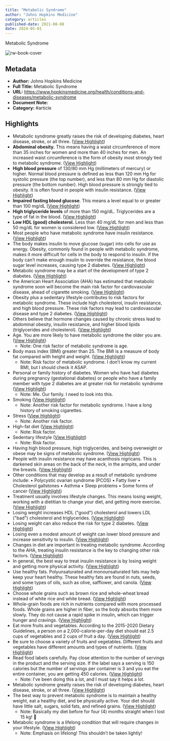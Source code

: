 ```yaml
---
title: "Metabolic Syndrome"
author: "Johns Hopkins Medicine"
category: articles
published-date: 2021-08-08
date: 2024-05-01
---
```

Metabolic Syndrome

![rw-book-cover](https://www.hopkinsmedicine.org/-/media/feature/noimageavailable.ashx)

## Metadata
- **Author:** Johns Hopkins Medicine
- **Full Title:** Metabolic Syndrome
- **URL:** https://www.hopkinsmedicine.org/health/conditions-and-diseases/metabolic-syndrome
- **Document Note:** 
- **Category:** #article

## Highlights
- Metabolic syndrome greatly raises the risk of developing diabetes, heart disease, stroke, or all three. ([View Highlight](https://read.readwise.io/read/01h2avvh7a6esz7xjwqx526ecd))
- **Abdominal obesity.** This means having a waist circumference of more than 35 inches for women and more than 40 inches for men. An increased waist circumference is the form of obesity most strongly tied to metabolic syndrome. ([View Highlight](https://read.readwise.io/read/01h2avw4ysq5d7rdayp0456v45))
- **High blood pressure** of 130/80 mm Hg (millimeters of mercury) or higher. Normal blood pressure is defined as less than 120 mm Hg for systolic pressure (the top number), and less than 80 mm Hg for diastolic pressure (the bottom number). High blood pressure is strongly tied to obesity. It is often found in people with insulin resistance. ([View Highlight](https://read.readwise.io/read/01h2avwnnpz2g3nrn5qvhe048n))
- **Impaired fasting blood glucose**. This means a level equal to or greater than 100 mg/dL ([View Highlight](https://read.readwise.io/read/01h2avwwyz9vd4qtmbw6wnzeqb))
- **High triglyceride levels** of more than 150 mg/dL. Triglycerides are a type of fat in the blood. ([View Highlight](https://read.readwise.io/read/01h2avx3p1nagdagdq7eqqeybk))
- **Low HDL (good) cholesterol.** Less than 40 mg/dL for men and less than 50 mg/dL for women is considered low. ([View Highlight](https://read.readwise.io/read/01h2avxcn8zyejzv4vmja48ttn))
- Most people who have metabolic syndrome have insulin resistance. ([View Highlight](https://read.readwise.io/read/01h2aw1zjzsrgxv1sj9c47d3rb))
- The body makes insulin to move glucose (sugar) into cells for use as energy. Obesity, commonly found in people with metabolic syndrome, makes it more difficult for cells in the body to respond to insulin. If the body can’t make enough insulin to override the resistance, the blood sugar level increases, causing type 2 diabetes. ([View Highlight](https://read.readwise.io/read/01h2aw3gvsbtgn2hq944nsvn8p))
- Metabolic syndrome may be a start of the development of type 2 diabetes. ([View Highlight](https://read.readwise.io/read/01h2aw3qy7n84wc6fpr8s5zrss))
- the American Heart Association (AHA) has estimated that metabolic syndrome soon will become the main risk factor for cardiovascular disease, ahead of cigarette smoking. ([View Highlight](https://read.readwise.io/read/01h2aw5rkdtqjtn76wx1nq93qq))
- Obesity plus a sedentary lifestyle contributes to risk factors for metabolic syndrome. These include high cholesterol, insulin resistance, and high blood pressure. These risk factors may lead to cardiovascular disease and type 2 diabetes. ([View Highlight](https://read.readwise.io/read/01h2aw75hc7v5rjja57vcyp2ha))
- Others believe that hormone changes caused by chronic stress lead to abdominal obesity, insulin resistance, and higher blood lipids (triglycerides and cholesterol). ([View Highlight](https://read.readwise.io/read/01h2aw7vkkp64k49a9qb6kzq0y))
- Age. You are more likely to have metabolic syndrome the older you are. ([View Highlight](https://read.readwise.io/read/01h2aw8zw2jtx3g6agtzh9pten))
    - Note: One risk factor of metabolic syndrome is age.
- Body mass index (BMI) greater than 25. The BMI is a measure of body fat compared with height and weight. ([View Highlight](https://read.readwise.io/read/01h2aw9cp34k82xtdr6yrs81tn))
    - Note: Risk factor of metabolic syndrome. I don’t know my current BMI, but I should check it ASAP.
- Personal or family history of diabetes. Women who have had diabetes during pregnancy (gestational diabetes) or people who have a family member with type 2 diabetes are at greater risk for metabolic syndrome ([View Highlight](https://read.readwise.io/read/01h2awbwdvz5kqgx1m4f84atg9))
    - Note: Me. Our family. I need to look into this.
- Smoking ([View Highlight](https://read.readwise.io/read/01h2awcdrbm43q7m5zc2dp1eja))
    - Note: Another risk factor for metabolic syndrome. I have a long history of smoking cigarettes.
- Stress ([View Highlight](https://read.readwise.io/read/01h2awda52gtxtgqf7g6sberg6))
    - Note: Another risk factor.
- High-fat diet ([View Highlight](https://read.readwise.io/read/01h2awddam7ewpew9pm3ctkgmc))
    - Note: Risk factor.
- Sedentary lifestyle ([View Highlight](https://read.readwise.io/read/01h2awdhcxhw8xedqtdmvkvw7p))
    - Note: Risk factor.
- Having high blood pressure, high triglycerides, and being overweight or obese may be signs of metabolic syndrome. ([View Highlight](https://read.readwise.io/read/01h2awefr4dxp7rgxkad8s6hmj))
- People with insulin resistance may have acanthosis nigricans. This is darkened skin areas on the back of the neck, in the armpits, and under the breasts. ([View Highlight](https://read.readwise.io/read/01h2awgqrnshjweqbze8q91kc3))
- Other conditions that may develop as a result of metabolic syndrome include:
  • Polycystic ovarian syndrome (PCOS)
  • Fatty liver
  • Cholesterol gallstones
  • Asthma
  • Sleep problems
  • Some forms of cancer ([View Highlight](https://read.readwise.io/read/01h2awn0h617q4esa7arws146y))
- Treatment usually involves lifestyle changes. This means losing weight, working with a dietitian to change your diet, and getting more exercise. ([View Highlight](https://read.readwise.io/read/01h2awnr5agt52gp2c90q7sq2r))
- Losing weight increases HDL ("good") cholesterol and lowers LDL ("bad") cholesterol and triglycerides. ([View Highlight](https://read.readwise.io/read/01h2awp0dshfxspmv34ha54p0a))
- Losing weight can also reduce the risk for type 2 diabetes. ([View Highlight](https://read.readwise.io/read/01h2awp2x6n4p0zgw2svdgtht8))
- Losing even a modest amount of weight can lower blood pressure and increase sensitivity to insulin. ([View Highlight](https://read.readwise.io/read/01h2awph66jpyd2yhz76ddqec9))
- Changes in diet are important in treating metabolic syndrome. According to the AHA, treating insulin resistance is the key to changing other risk factors. ([View Highlight](https://read.readwise.io/read/01h2awt9m46hxb5yyp1btm72cv))
- In general, the best way to treat insulin resistance is by losing weight and getting more physical activity. ([View Highlight](https://read.readwise.io/read/01h2awtdnwz4h3j7wvz36kc5t8))
- Use healthy fats. Polyunsaturated and monounsaturated fats may help keep your heart healthy. These healthy fats are found in nuts, seeds, and some types of oils, such as olive, safflower, and canola. ([View Highlight](https://read.readwise.io/read/01h2awvtp9e32r4crdst64czh4))
- Choose whole grains such as brown rice and whole-wheat bread instead of white rice and white bread. ([View Highlight](https://read.readwise.io/read/01h2aww194gteam3czqt6b407f))
- Whole-grain foods are rich in nutrients compared with more processed foods. Whole grains are higher in fiber, so the body absorbs them more slowly. They do not cause a rapid spike in insulin, which can trigger hunger and cravings. ([View Highlight](https://read.readwise.io/read/01h2awwj9rrv27segk7fj3t0z8))
- Eat more fruits and vegetables. According to the 2015-2020 Dietary Guidelines, a person on a 2,000-calorie-per-day diet should eat 2.5 cups of vegetables and 2 cups of fruit a day. ([View Highlight](https://read.readwise.io/read/01h2awxnbtw4bk8zs95q70tp6h))
- Be sure to choose a variety of fruits and vegetables. Different fruits and vegetables have different amounts and types of nutrients. ([View Highlight](https://read.readwise.io/read/01h2awxyc4n85z6zcmv1aanjy3))
- Read food labels carefully. Pay close attention to the number of servings in the product and the serving size. If the label says a serving is 150 calories but the number of servings per container is 3 and you eat the entire container, you are getting 450 calories. ([View Highlight](https://read.readwise.io/read/01h2awz2vwswmdhhrq0qd1q44w))
    - Note: I’ve been doing this a lot, and I must say it helps a lot.
- Metabolic syndrome greatly raises the risk of developing diabetes, heart disease, stroke, or all three. ([View Highlight](https://read.readwise.io/read/01h2ax1saw777pw4dqsvs36bh0))
- The best way to prevent metabolic syndrome is to maintain a healthy weight, eat a healthy diet, and be physically active. Your diet should have little salt, sugars, solid fats, and refined grains. ([View Highlight](https://read.readwise.io/read/01h2ax20xpk76cs2vj2hx252d7))
    - Note: Basically my diet before for four (4) months straight when I lost 15 kg! 🥹
- Metabolic syndrome is a lifelong condition that will require changes in your lifestyle. ([View Highlight](https://read.readwise.io/read/01h2ax3dnmzkrk9dsp4wf9h7vt))
    - Note: Emphasis on lifelong! This shouldn’t be taken lightly!
